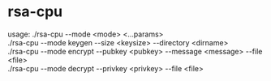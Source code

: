 # rsa-cpu
usage: ./rsa-cpu --mode \<mode\> \<...params\>\
./rsa-cpu --mode keygen --size \<keysize\> --directory \<dirname\>\
./rsa-cpu --mode encrypt --pubkey \<pubkey\> --message \<message\> --file \<file\>\
./rsa-cpu --mode decrypt --privkey \<privkey\> --file \<file\>
